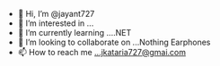 - 👋 Hi, I’m @jayant727
- 👀 I’m interested in ...
- 🌱 I’m currently learning ....NET
- 💞️ I’m looking to collaborate on ...Nothing Earphones
- 📫 How to reach me ...jkataria727@gmai.com

<!---
jayant727/jayant727 is a ✨ special ✨ repository because its `README.md` (this file) appears on your GitHub profile.
You can click the Preview link to take a look at your changes.
--->
